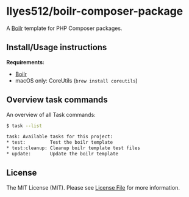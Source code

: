 # Ilyes512/boilr-composer-package

A [Boilr](https://github.com/Ilyes512/boilr) template for PHP Composer packages.

## Install/Usage instructions

**Requirements:**
- [Boilr](https://github.com/Ilyes512/boilr#installation)
- macOS only: CoreUtils (`brew install coreutils`)

## Overview task commands

An overview of all Task commands:

```bash
$ task --list

task: Available tasks for this project:
* test:         Test the boilr template
* test:cleanup: Cleanup boilr template test files
* update:       Update the boilr template
```

## License

The MIT License (MIT). Please see [License File](LICENSE) for more information.
